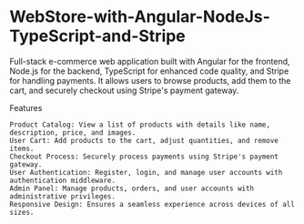 # WebStore-with-Angular-NodeJs-TypeScript-and-Stripe

Full-stack e-commerce web application built with Angular for the frontend, Node.js for the backend, TypeScript for enhanced code quality, and Stripe for handling payments.  It allows users to browse products, add them to the cart, and securely checkout using Stripe's payment gateway.


Features

    Product Catalog: View a list of products with details like name, description, price, and images.
    User Cart: Add products to the cart, adjust quantities, and remove items.
    Checkout Process: Securely process payments using Stripe's payment gateway.
    User Authentication: Register, login, and manage user accounts with authentication middleware.
    Admin Panel: Manage products, orders, and user accounts with administrative privileges.
    Responsive Design: Ensures a seamless experience across devices of all sizes.